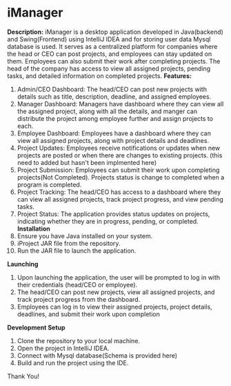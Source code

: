 # iManager
**Description:**
iManager is a desktop application developed in Java(backend) and Swing(Frontend) using IntelliJ IDEA and for storing user data Mysql database is used. It serves as a centralized platform for companies where the head or CEO can post projects, and employees can stay updated on them. Employees can also submit their work after completing projects. The head of the company has access to view all assigned projects, pending tasks, and detailed information on completed projects.
**Features:**
1. Admin/CEO Dashboard: The head/CEO can post new projects with details such as title, description, deadline, and assigned employees.
2. Manager Dashboard: Managers have dashboard where they can view all the assigned project, along with all the details, and manger can distribute the project among employee further and assign projects to each.
3. Employee Dashboard: Employees have a dashboard where they can view all assigned projects, along with project details and deadlines.
4. Project Updates: Employees receive notifications or updates when new projects are posted or when there are changes to existing projects. (this need to added but hasn't been implmented here)
5. Project Submission: Employees can submit their work upon completing projects(Not Completed). Projects status is change to completed when a program is completed.
6. Project Tracking: The head/CEO has access to a dashboard where they can view all assigned projects, track project progress, and view pending tasks.
7. Project Status: The application provides status updates on projects, indicating whether they are in progress, pending, or completed.
**Installation**
1. Ensure you have Java installed on your system.
2. iProject JAR file from the repository.
3. Run the JAR file to launch the application.

**Launching**
1. Upon launching the application, the user will be prompted to log in with their credentials (head/CEO or employee).
2. The head/CEO can post new projects, view all assigned projects, and track project progress from the dashboard.
3. Employees can log in to view their assigned projects, project details, deadlines, and submit their work upon completion

**Development Setup**
1. Clone the repository to your local machine.
2. Open the project in IntelliJ IDEA.
3. Connect with Mysql database(Schema is provided here)
4. Build and run the project using the IDE.

Thank You!
